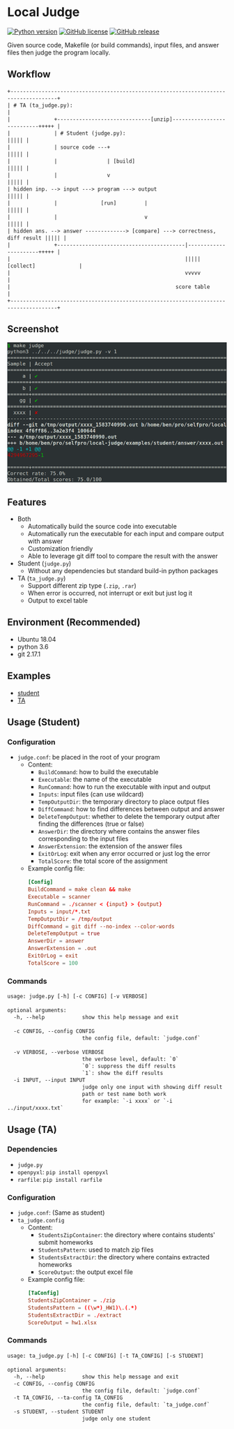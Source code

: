 # Local Judge

[![Python version](https://img.shields.io/badge/python-%3E=_3.6-blue.svg)](https://www.python.org/downloads/)
[![GitHub license](https://img.shields.io/github/license/aben20807/local-judge?color=blue)](LICENSE)
[![GitHub release](https://img.shields.io/github/release/aben20807/local-judge.svg)](https://github.com/aben20807/local-judge/releases)

Given source code, Makefile (or build commands), input files, and answer files then judge the program locally.

## Workflow

```
+-------------------------------------------------------------------------------------+
| # TA (ta_judge.py):                                                                 |
|              +------------------------------[unzip]---------------------------+++++ |
|              | # Student (judge.py):                                          ||||| |
|              | source code ---+                                               ||||| |
|              |                | [build]                                       ||||| |
|              |                v                                               ||||| |
| hidden inp. --> input ---> program ---> output                                ||||| |
|              |              [run]         |                                   ||||| |
|              |                            v                                   ||||| |
| hidden ans. --> answer -------------> [compare] ---> correctness, diff result ||||| |
|              +-----------------------------------------|----------------------+++++ |
|                                                        ||||| [collect]              |
|                                                        vvvvv                        |
|                                                     score table                     |
+-------------------------------------------------------------------------------------+
```

## Screenshot

![screenshot](images/screenshot.png)

## Features

+ Both
  + Automatically build the source code into executable
  + Automatically run the executable for each input and compare output with answer
  + Customization friendly
  + Able to leverage git diff tool to compare the result with the answer
+ Student (`judge.py`)
  + Without any dependencies but standard build-in python packages
+ TA (`ta_judge.py`)
  + Support different zip type (`.zip`, `.rar`)
  + When error is occurred, not interrupt or exit but just log it 
  + Output to excel table

## Environment (Recommended)

+ Ubuntu 18.04
+ python 3.6
+ git 2.17.1

## Examples

+ [student](examples/student/)
+ [TA](examples/ta/)

## Usage (Student)

### Configuration

+ `judge.conf`: be placed in the root of your program
  + Content:
    + `BuildCommand`: how to build the executable
    + `Executable`: the name of the executable
    + `RunCommand`: how to run the executable with input and output
    + `Inputs`: input files (can use wildcard)
    + `TempOutputDir`: the temporary directory to place output files
    + `DiffCommand`: how to find differences between output and answer
    + `DeleteTempOutput`: whether to delete the temporary output after finding the differences (true or false)
    + `AnswerDir`: the directory where contains the answer files corresponding to the input files
    + `AnswerExtension`: the extension of the answer files
    + `ExitOrLog`: exit when any error occurred or just log the error
    + `TotalScore`: the total score of the assignment
  + Example config file:
    ```conf
    [Config]
    BuildCommand = make clean && make
    Executable = scanner
    RunCommand = ./scanner < {input} > {output}
    Inputs = input/*.txt
    TempOutputDir = /tmp/output
    DiffCommand = git diff --no-index --color-words
    DeleteTempOutput = true
    AnswerDir = answer
    AnswerExtension = .out
    ExitOrLog = exit
    TotalScore = 100
    ```

### Commands

```text
usage: judge.py [-h] [-c CONFIG] [-v VERBOSE]

optional arguments:
  -h, --help            show this help message and exit

  -c CONFIG, --config CONFIG
                        the config file, default: `judge.conf`

  -v VERBOSE, --verbose VERBOSE
                        the verbose level, default: `0`
                        `0`: suppress the diff results
                        `1`: show the diff results
  -i INPUT, --input INPUT
                        judge only one input with showing diff result
                        path or test name both work
                        for example: `-i xxxx` or `-i ../input/xxxx.txt`
```

## Usage (TA)

### Dependencies

+ `judge.py`
+ `openpyxl`: `pip install openpyxl`
+ `rarfile`: `pip install rarfile`

### Configuration

+ `judge.conf`: (Same as student)
+ `ta_judge.config`
  + Content:
    + `StudentsZipContainer`: the directory where contains students' submit homeworks
    + `StudentsPattern`: used to match zip files
    + `StudentsExtractDir`: the directory where contains extracted homeworks
    + `ScoreOutput`: the output excel file
  + Example config file:
      ```conf
      [TaConfig]
      StudentsZipContainer = ./zip
      StudentsPattern = ((\w*)_HW1)\.(.*)
      StudentsExtractDir = ./extract
      ScoreOutput = hw1.xlsx
      ```

### Commands

```text
usage: ta_judge.py [-h] [-c CONFIG] [-t TA_CONFIG] [-s STUDENT]

optional arguments:
  -h, --help            show this help message and exit
  -c CONFIG, --config CONFIG
                        the config file, default: `judge.conf`
  -t TA_CONFIG, --ta-config TA_CONFIG
                        the config file, default: `ta_judge.conf`
  -s STUDENT, --student STUDENT
                        judge only one student
```
